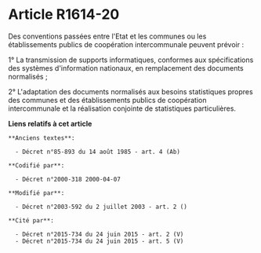 # Article R1614-20

Des conventions passées entre l'Etat et les communes ou les établissements publics de coopération intercommunale peuvent
prévoir :

1° La transmission de supports informatiques, conformes aux spécifications des systèmes d'information nationaux, en
remplacement des documents normalisés ;

2° L'adaptation des documents normalisés aux besoins statistiques propres des communes et des établissements publics de
coopération intercommunale et la réalisation conjointe de statistiques particulières.

**Liens relatifs à cet article**

	**Anciens textes**:

	  - Décret n°85-893 du 14 août 1985 - art. 4 (Ab)

	**Codifié par**:

	  - Décret n°2000-318 2000-04-07

	**Modifié par**:

	  - Décret n°2003-592 du 2 juillet 2003 - art. 2 ()

	**Cité par**:

	  - Décret n°2015-734 du 24 juin 2015 - art. 2 (V)
	  - Décret n°2015-734 du 24 juin 2015 - art. 5 (V)

